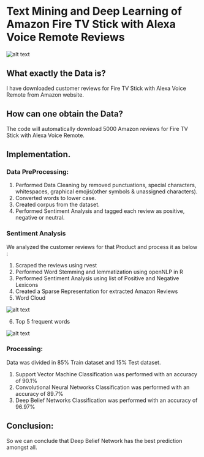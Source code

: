# Text Mining and Deep Learning of Amazon Fire TV Stick with Alexa Voice Remote Reviews

![alt text](https://github.com/swarupmishal/Text-Mining-of-Amazon-Reviews/blob/master/Extras/data-mining-859x312.jpg)

## What exactly the Data is?
I have downloaded customer reviews for Fire TV Stick with Alexa Voice Remote from Amazon website.


## How can one obtain the Data?
The code will automatically download 5000 Amazon reviews for Fire TV Stick with Alexa Voice Remote.


## Implementation.

### Data PreProcessing:
1. Performed Data Cleaning by removed punctuations, special characters, whitespaces, graphical emojis(other symbols & unassigned characters). 
2. Converted words to lower case. 
3. Created corpus from the dataset. 
4. Performed Sentiment Analysis and tagged each review as positive, negative or neutral.

### Sentiment Analysis
We analyzed the customer reviews for that Product and process it as below :
1. Scraped the reviews using rvest
2. Performed Word Stemming and lemmatization using openNLP in R
3. Performed Sentiment Analysis using list of Positive and Negative Lexicons
4. Created a Sparse Representation for extracted Amazon Reviews
5. Word Cloud  

![alt text](https://github.com/swarupmishal/Text-Mining-of-Amazon-Reviews/blob/master/Extras/Capture.PNG)

6. Top 5 frequent words

![alt text](https://github.com/swarupmishal/Text-Mining-of-Amazon-Reviews/blob/master/Extras/Capture1.PNG)

### Processing:
Data was divided in 85% Train dataset and 15% Test dataset.
1. Support Vector Machine Classification was performed with an accuracy of 90.1%
2. Convolutional Neural Networks Classification was performed with an accuracy of 89.7%
3. Deep Belief Networks Classification was performed with an accuracy of 96.97%


## Conclusion:
So we can conclude that Deep Belief Network has the best prediction amongst all.
